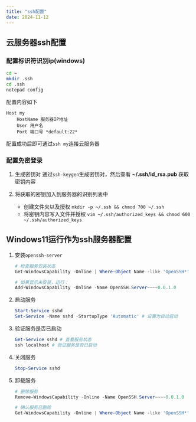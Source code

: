 ```yaml
---
title: "ssh配置"
date: 2024-11-12
---
```


## 云服务器ssh配置

### 配置标识符识别ip(windows)

```bash
cd ~
mkdir .ssh
cd .ssh
notepad config
```

配置内容如下

```plaintxt
Host my
    HostName 服务器IP地址
    User 用户名
    Port 端口号 *default:22*
```

配置成功后即可通过`ssh my`连接云服务器

### 配置免密登录

1. 生成密钥对
    通过`ssh-keygen`生成密钥对，然后查看 **~/.ssh/id_rsa.pub** 获取密钥内容

2. 将获取的密钥加入到服务器的识别列表中
    + 创建文件夹以及授权 `mkdir -p ~/.ssh && chmod 700 ~/.ssh`
    + 将密钥内容写入文件并授权 `vim ~/.ssh/authorized_keys && chmod 600 ~/.ssh/authorized_keys`

## Windows11运行作为ssh服务器配置

1. 安装`openssh-server`

    ```powershell
    # 检查服务安装状态
    Get-WindowsCapability -Online | Where-Object Name -like 'OpenSSH*'

    # 如果显示未安装，运行：
    Add-WindowsCapability -Online -Name OpenSSH.Server~~~~0.0.1.0   
    ```

2. 启动服务

    ```powershell
    Start-Service sshd
    Set-Service -Name sshd -StartupType 'Automatic' # 设置为自动启动
    ```

3. 验证服务是否已启动

    ```powershell
    Get-Service sshd # 查看服务状态
    ssh localhost # 验证服务是否已启动
    ```

4. 关闭服务

    ```powershell
    Stop-Service sshd
    ```

5. 卸载服务

    ```powershell
    # 删除服务
    Remove-WindowsCapability -Online -Name OpenSSH.Server~~~~0.0.1.0

    # 确认服务已删除
    Get-WindowsCapability -Online | Where-Object Name -like 'OpenSSH*'
    ```
